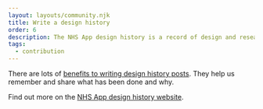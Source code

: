 ```yaml
---
layout: layouts/community.njk
title: Write a design history
order: 6
description: The NHS App design history is a record of design and research for the NHS App.
tags:
  - contribution
---
```


There are lots of [benefits to writing design history posts](https://nhsdigital.github.io/design-history-nhsapp/guide/why-we-write-design-histories/). They help us remember and share what has been done and why.

Find out more on the [NHS App design history website](https://nhsdigital.github.io/design-history-nhsapp/).
